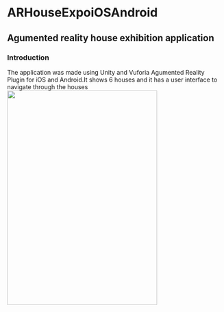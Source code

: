 # ARHouseExpoiOSAndroid
## Agumented reality house exhibition application
### Introduction
The application was made using Unity and Vuforia Agumented Reality Plugin for iOS and Android.It shows 6 houses and it has a user interface to navigate through the houses
<img src=" http://hanabelete.com/arHouseApp.jpg" width="350" height="500">
